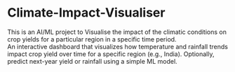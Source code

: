 # Climate-Impact-Visualiser
This is an AI/ML project to Visualise the impact of the climatic conditions on crop yields for a particular region in a specific time period.
<br>
An interactive dashboard that visualizes how temperature and rainfall trends impact crop yield over time for a specific region (e.g., India).
Optionally, predict next-year yield or rainfall using a simple ML model.

